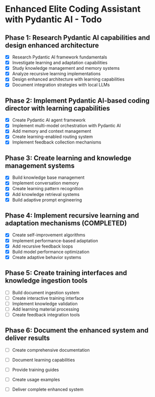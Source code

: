 # Enhanced Elite Coding Assistant with Pydantic AI - Todo

## Phase 1: Research Pydantic AI capabilities and design enhanced architecture
- [x] Research Pydantic AI framework fundamentals
- [x] Investigate learning and adaptation capabilities
- [x] Study knowledge management and memory systems
- [x] Analyze recursive learning implementations
- [x] Design enhanced architecture with learning capabilities
- [x] Document integration strategies with local LLMs

## Phase 2: Implement Pydantic AI-based coding director with learning capabilities
- [x] Create Pydantic AI agent framework
- [x] Implement multi-model orchestration with Pydantic AI
- [x] Add memory and context management
- [x] Create learning-enabled routing system
- [x] Implement feedback collection mechanisms

## Phase 3: Create learning and knowledge management systems
- [x] Build knowledge base management
- [x] Implement conversation memory
- [x] Create learning pattern recognition
- [x] Add knowledge retrieval systems
- [x] Build adaptive prompt engineering

## Phase 4: Implement recursive learning and adaptation mechanisms (COMPLETED)
- [x] Create self-improvement algorithms
- [x] Implement performance-based adaptation
- [x] Add recursive feedback loops
- [x] Build model performance optimization
- [x] Create adaptive behavior systems

## Phase 5: Create training interfaces and knowledge ingestion tools
- [ ] Build document ingestion system
- [ ] Create interactive training interface
- [ ] Implement knowledge validation
- [ ] Add learning material processing
- [ ] Create feedback integration tools

## Phase 6: Document the enhanced system and deliver results
- [ ] Create comprehensive documentation
- [ ] Document learning capabilities
- [ ] Provide training guides
- [ ] Create usage examples
- [ ] Deliver complete enhanced system

